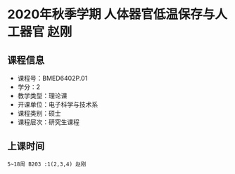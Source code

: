 # 2020年秋季学期 人体器官低温保存与人工器官 赵刚






## 课程信息

- 课程号：BMED6402P.01
- 学分：2
- 教学类型：理论课
- 开课单位：电子科学与技术系
- 课程类别：硕士
- 课程层次：研究生课程

## 上课时间

```
5~18周 B203 :1(2,3,4) 赵刚
```

